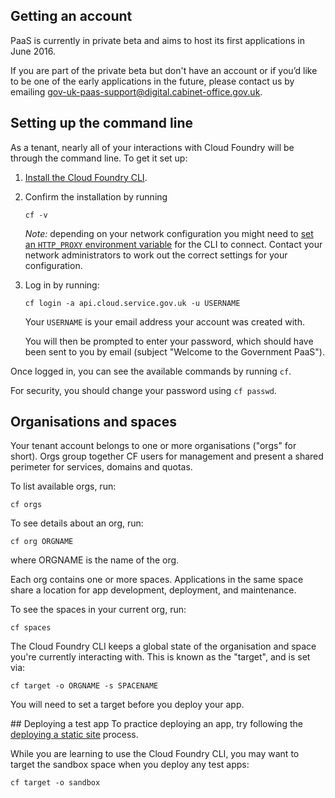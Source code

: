 ## Getting an account
PaaS is currently in private beta and aims to host its first applications in June 2016.

If you are part of the private beta but don't have an account or if you’d like to be one of the early applications in the future, please contact us by emailing [gov-uk-paas-support@digital.cabinet-office.gov.uk](mailto:gov-uk-paas-support@digital.cabinet-office.gov.uk).

## Setting up the command line
As a tenant, nearly all of your interactions with Cloud Foundry will be through the command line. To get it set up:

1. [Install the Cloud Foundry CLI](https://docs.cloudfoundry.org/devguide/installcf/install-go-cli.html).
2. Confirm the installation by running

    ```
    cf -v
    ```

    *Note:* depending on your network configuration you might need to [set an ```HTTP_PROXY``` environment variable](https://docs.cloudfoundry.org/cf-cli/http-proxy.html) for the CLI to connect. Contact your network administrators to work out the correct settings for your configuration.  

3. Log in by running:

    ```
    cf login -a api.cloud.service.gov.uk -u USERNAME
    ```

    Your `USERNAME` is your email address your account was created with.

    You will then be prompted to enter your password, which should have been sent to you by email (subject "Welcome to the Government PaaS").

Once logged in, you can see the available commands by running ```cf```.

For security, you should change your password using ``cf passwd``.

## Organisations and spaces

Your tenant account belongs to one or more organisations ("orgs" for short). Orgs group together CF users for management and present a shared perimeter for services, domains and quotas.

To list available orgs, run:

``cf orgs``

To see details about an org, run:

``cf org ORGNAME``

where ORGNAME is the name of the org.

Each org contains one or more spaces. Applications in the same space share a location for app development, deployment, and maintenance.

To see the spaces in your current org, run:

``cf spaces``

The Cloud Foundry CLI keeps a global state of the organisation and space you're currently interacting with. This is known as the "target", and is set via:

``cf target -o ORGNAME -s SPACENAME``

You will need to set a target before you deploy your app.

## Deploying a test app
To practice deploying an app, try following the [deploying a static site](/deploying_apps/deploying_static_sites/) process.

While you are learning to use the Cloud Foundry CLI, you may want to target the sandbox space when you deploy any test apps:

``cf target -o sandbox``

